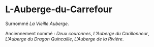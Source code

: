 # L-Auberge-du-Carrefour

Surnommé *La Vieille Auberge*.

Anciennement nommé : *Deux couronnes*, *L'Auberge du Carillonneur*, *L'Auberge du Dragon Quincaille*, *L'Auberge de la Rivière*.